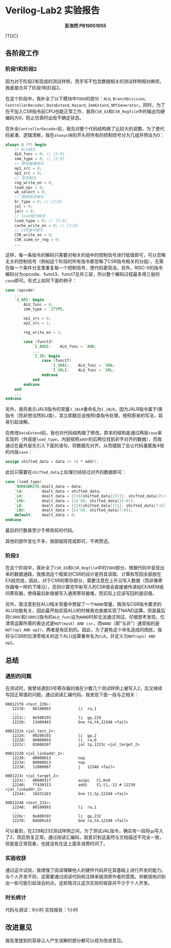 # Verilog-Lab2 实验报告

<center><strong>彭浩然 PB19051055</strong></center>

[TOC]

## 各阶段工作

### 阶段1和阶段2

因为对于阶段2有现成的测试样例，而手写不包含数据相关的测试样例相对麻烦，我直接合并了阶段1和阶段2。

在这个阶段中，我补全了以下模块中`TODO`的部分：`ALU`, `BranchDisision`, `ControllerDecoder`, `DataExtend`, `Hazard`, `ImmExtend`, `NPCGenerator`。同时，为了在不加入CSR指令前CPU也能正常工作，我将`CSR_EX`和`CSR_Regfile`中的输出均硬编码为0，防止仿真时出现不确定状态。

在补全`ControllerDecoder`前，我先对整个代码结构做了比较大的调整。为了使代码紧凑、逻辑清晰，我在`always`块的开头将所有的控制信号分为几组并预设为0：

```verilog
always @ (*) begin
    // ALU相关
    ALU_func = 0; // [3:0]
    imm_type = 0; // [2:0]
    // 寄存器堆相关
    op1_src = 0;
    op2_src = 0;
    // 写回相关
    reg_write_en = 0;
    load_npc = 0;
    wb_select = 0;
    // 跳转指令相关
    br_type = 0; // [2:0]
    jal = 0;
    jalr = 0;
    // load指令相关
    load_type = 0; // [2:0]
    cache_write_en = 0; // [3:0]
    // CSR指令相关
    CSR_write_en = 0;
    CSR_zimm_or_reg = 0;
    ...
```

这样，每一条指令的解码只需要对相关的组中的控制信号进行赋值即可，可以忽略无关的控制信号（例如这个阶段的所有指令都忽略了CSR指令相关的分组），无需在每一个条件分支里重复每一个控制信号，使代码更简洁。另外，RISC-V的指令解码分为opcode、funct3、funct7总共三层，所以整个解码过程最多用三层的`case`即可。形式上如同下面的例子：

```verilog
case (opcode)
    ...
    `I_ARI: begin
        ALU_func = 0;
        imm_type = `ITYPE;

        op1_src = 0;
        op2_src = 1;

        reg_write_en = 1;

        case (funct3)
            `I_ADDI:    ALU_func = `ADD;
            ...
            `I_SR: begin
                case (funct7)
                    `I_SRAI:    ALU_func = `SRA;
                    `I_SRLI:    ALU_func = `SRL;
                endcase
            end
        endcase
    end
    ...
endcase
```

另外，我将表示JALR指令的常量`J_JALR`重命名为`I_JALR`，因为JALR指令属于I类指令（而非想当然的J类），其立即数应该按照I类指令处理，按照原来的写法，容易引起误解。

在修改`DataExtend`前，我也对代码结构做了修改。原本的结构是通过两层`case`来实现的（外层是`load_type`，内层按照`addr`的后两位找到非字对齐的数据），而我通过在最外层先引入下面的语句，将数据先对齐，从而摆脱了会让代码量膨胀4倍的内层`case`：

```verilog
assign shifted_data = data >> (8 * addr);
```

此后只需要在`shifted_data`上处理已经经过对齐的数据即可：

```verilog
case (load_type)
    `NOREGWRITE:dealt_data = data;
    `LW:        dealt_data = shifted_data;
    `LH:        dealt_data = {{16{shifted_data[15]}}, shifted_data[15:0]};
    `LHU:       dealt_data = {16'b0, shifted_data[15:0]};
    `LB:        dealt_data = {{24{shifted_data[7]}}, shifted_data[7:0]};
    `LBU:       dealt_data = {24'b0, shifted_data[7:0]};
    default:    dealt_data = 0;
endcase
```

最后的行数甚至少于修改前的代码。

其他的部件变化不多，按部就班完成即可，不再赘述。

### 阶段3

在这个阶段中，我补全了`CSR_EX`和`CSR_Regfile`中的`TODO`部分。根据代码中呈现出来的数据通路，我推测这个框架对CSR的设计是将其读取、计算和写回全部放在EX段完成，因此，对于CSR的寄存部分，需要注意在上升沿写入数据（而非像寄存器堆一样的下降沿），否则计算完毕新写入的CSR值会直接被传递给EX/MEM级间寄存器，使得最后新值被写入通用寄存器堆，而实际上应该写回的是旧值。

另外，我注意到在ALU相关常量中预留了一个`NAND`常量，猜测与CSR指令要求的ALU功能有关，因此最开始实现ALU的时候我也直接实现了NAND运算。但是最后将`CSRRC`和`CSRRCI`指令的`ALU_func`设为`NAND`时却无法通过测试。仔细思考发现，位清零运算所需的表达式是`NOT(mask) AND csr`，而`NAND`（即“与非”）通常指的是`NOT(op1 AND op2)`，两者是有区别的。因此，为了避免这个命名造成的困扰，我将与CSR的位清零相关的这个ALU运算重命名为`CLR`，并定义为`NOT(op1) AND op2`。

## 总结

### 遇到的问题

在测试时，我曾经遇到3号寄存器的值在少数几个测试样例上被写入2，后又继续写回正常值的问题。通过阅读汇编代码，我发现下面一段与之相关：

```assembly
000121f8 <test_229>:
   121f8:	00100093          	li	ra,1
   ...
   1221c:	0e500193          	li	gp,229
   12220:	13d09463          	bne	ra,t4,12348 <fail>

00012224 <jal_test_2>:
   12224:	00200193          	li	gp,2
   12228:	00000093          	li	ra,0
   1222c:	0100026f          	jal	tp,1223c <jal_target_2>

00012230 <jal_linkaddr_2>:
   12230:	00000013          	nop
   12234:	00000013          	nop
   12238:	1100006f          	j	12348 <fail>

0001223c <jal_target_2>:
   1223c:	00000317          	auipc	t1,0x0
   12240:	ff430313          	addi	t1,t1,-12 # 12230 <jal_linkaddr_2>
   12244:	10431263          	bne	t1,tp,12348 <fail>

00012248 <test_232>:
   12248:	00100093          	li	ra,1
   ...
   1226c:	0e800193          	li	gp,232
   12270:	0dd09c63          	bne	ra,t4,12348 <fail>
```

可以看到，在229和232测试样例之间，为了测试JAL指令，确实有一段将`gp`写入了2，而后恢复正常。通过阅读汇编码，我意识到这虽然与文档描述不完全一致，但是是正常现象，也就没有在这上面多浪费时间了。

### 实验收获

通过这次试验，我增强了阅读理解他人的硬件代码并在其基础上进行开发的能力。与个人开发不同，这需要通过阅读代码和注释来揣测原作者的意图，并敏锐地识别出一些可能引起误会的点。这些情况让这次实验的收获并不少于个人开发。

### 时长统计

代码与调试：9小时
实验报告：1小时

## 改进意见

报告里提到的容易让人产生误解的部分都可以视为改进意见。
